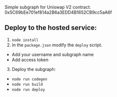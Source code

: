 Simple subgraph for Uniswap V2 contract: 0x5C69bEe701ef814a2B6a3EDD4B1652CB9cc5aA6f

## Deploy to the hosted service:

1. `node install`
2. In the `package.json` modify the `deploy` script.

- Add your username and subgraph name
- Add access token

3. Deploy the subgraph:

- `node run codegen`
- `node run build`
- `node run deploy`
